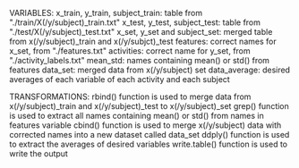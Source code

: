 VARIABLES:
x_train, y_train, subject_train: table from "./train/X(/y/subject)_train.txt"
x_test, y_test, subject_test: table from "./test/X(/y/subject)_test.txt"
x_set, y_set and subject_set: merged table from x(/y/subject)_train and x(/y/subjct)_test 
features: correct names for x_set, from "./features.txt"
activities: correct name for y_set, from "./activity_labels.txt"
mean_std: names containing mean() or std() from features 
data_set: merged data from x(/y/subject) set
data_average: desired averages of each variable of each activity and each subject 

TRANSFORMATIONS:
rbind() function is used to merge data from x(/y/subject)_train and x(/y/subject)_test to x(/y/subject)_set
grep() function is used to extract all names containing mean() or std() from names in features variable
cbind() function is used to merge x(/y/subject) data with corrected names into a new dataset called data_set
ddply() function is used to extract the averages of desired variables
write.table() function is used to write the output
